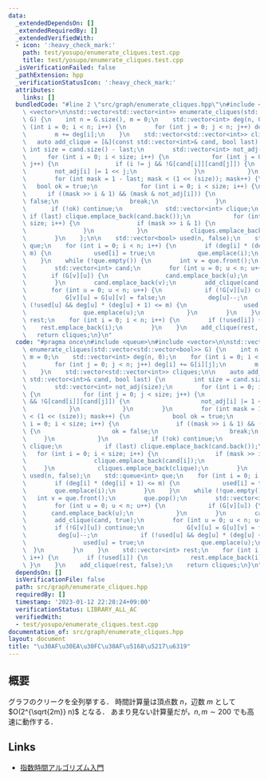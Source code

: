 ```yaml
---
data:
  _extendedDependsOn: []
  _extendedRequiredBy: []
  _extendedVerifiedWith:
  - icon: ':heavy_check_mark:'
    path: test/yosupo/enumerate_cliques.test.cpp
    title: test/yosupo/enumerate_cliques.test.cpp
  _isVerificationFailed: false
  _pathExtension: hpp
  _verificationStatusIcon: ':heavy_check_mark:'
  attributes:
    links: []
  bundledCode: "#line 2 \"src/graph/enumerate_cliques.hpp\"\n#include <queue>\n#include\
    \ <vector>\n\nstd::vector<std::vector<int>> enumerate_cliques(std::vector<std::vector<bool>>\
    \ G) {\n    int n = G.size(), m = 0;\n    std::vector<int> deg(n, 0);\n    for\
    \ (int i = 0; i < n; i++) {\n        for (int j = 0; j < n; j++) deg[i] += G[i][j];\n\
    \        m += deg[i];\n    }\n    std::vector<std::vector<int>> cliques;\n\n \
    \   auto add_clique = [&](const std::vector<int>& cand, bool last) {\n       \
    \ int size = cand.size() - last;\n        std::vector<int> not_adj(size);\n  \
    \      for (int i = 0; i < size; i++) {\n            for (int j = 0; j < size;\
    \ j++) {\n                if (i != j && !G[cand[i]][cand[j]]) {\n            \
    \        not_adj[i] |= 1 << j;\n                }\n            }\n        }\n\
    \        for (int mask = 1 - last; mask < (1 << (size)); mask++) {\n         \
    \   bool ok = true;\n            for (int i = 0; i < size; i++) {\n          \
    \      if ((mask >> i & 1) && (mask & not_adj[i])) {\n                    ok =\
    \ false;\n                    break;\n                }\n            }\n     \
    \       if (!ok) continue;\n            std::vector<int> clique;\n           \
    \ if (last) clique.emplace_back(cand.back());\n            for (int i = 0; i <\
    \ size; i++) {\n                if (mask >> i & 1) {\n                    clique.emplace_back(cand[i]);\n\
    \                }\n            }\n            cliques.emplace_back(clique);\n\
    \        }\n    };\n\n    std::vector<bool> used(n, false);\n    std::queue<int>\
    \ que;\n    for (int i = 0; i < n; i++) {\n        if (deg[i] * (deg[i] + 1) <=\
    \ m) {\n            used[i] = true;\n            que.emplace(i);\n        }\n\
    \    }\n    while (!que.empty()) {\n        int v = que.front();\n        que.pop();\n\
    \        std::vector<int> cand;\n        for (int u = 0; u < n; u++) {\n     \
    \       if (G[v][u]) {\n                cand.emplace_back(u);\n            }\n\
    \        }\n        cand.emplace_back(v);\n        add_clique(cand, true);\n \
    \       for (int u = 0; u < n; u++) {\n            if (!G[v][u]) continue;\n \
    \           G[v][u] = G[u][v] = false;\n            deg[u]--;\n            if\
    \ (!used[u] && deg[u] * (deg[u] + 1) <= m) {\n                used[u] = true;\n\
    \                que.emplace(u);\n            }\n        }\n    }\n    std::vector<int>\
    \ rest;\n    for (int i = 0; i < n; i++) {\n        if (!used[i]) {\n        \
    \    rest.emplace_back(i);\n        }\n    }\n    add_clique(rest, false);\n \
    \   return cliques;\n}\n"
  code: "#pragma once\n#include <queue>\n#include <vector>\n\nstd::vector<std::vector<int>>\
    \ enumerate_cliques(std::vector<std::vector<bool>> G) {\n    int n = G.size(),\
    \ m = 0;\n    std::vector<int> deg(n, 0);\n    for (int i = 0; i < n; i++) {\n\
    \        for (int j = 0; j < n; j++) deg[i] += G[i][j];\n        m += deg[i];\n\
    \    }\n    std::vector<std::vector<int>> cliques;\n\n    auto add_clique = [&](const\
    \ std::vector<int>& cand, bool last) {\n        int size = cand.size() - last;\n\
    \        std::vector<int> not_adj(size);\n        for (int i = 0; i < size; i++)\
    \ {\n            for (int j = 0; j < size; j++) {\n                if (i != j\
    \ && !G[cand[i]][cand[j]]) {\n                    not_adj[i] |= 1 << j;\n    \
    \            }\n            }\n        }\n        for (int mask = 1 - last; mask\
    \ < (1 << (size)); mask++) {\n            bool ok = true;\n            for (int\
    \ i = 0; i < size; i++) {\n                if ((mask >> i & 1) && (mask & not_adj[i]))\
    \ {\n                    ok = false;\n                    break;\n           \
    \     }\n            }\n            if (!ok) continue;\n            std::vector<int>\
    \ clique;\n            if (last) clique.emplace_back(cand.back());\n         \
    \   for (int i = 0; i < size; i++) {\n                if (mask >> i & 1) {\n \
    \                   clique.emplace_back(cand[i]);\n                }\n       \
    \     }\n            cliques.emplace_back(clique);\n        }\n    };\n\n    std::vector<bool>\
    \ used(n, false);\n    std::queue<int> que;\n    for (int i = 0; i < n; i++) {\n\
    \        if (deg[i] * (deg[i] + 1) <= m) {\n            used[i] = true;\n    \
    \        que.emplace(i);\n        }\n    }\n    while (!que.empty()) {\n     \
    \   int v = que.front();\n        que.pop();\n        std::vector<int> cand;\n\
    \        for (int u = 0; u < n; u++) {\n            if (G[v][u]) {\n         \
    \       cand.emplace_back(u);\n            }\n        }\n        cand.emplace_back(v);\n\
    \        add_clique(cand, true);\n        for (int u = 0; u < n; u++) {\n    \
    \        if (!G[v][u]) continue;\n            G[v][u] = G[u][v] = false;\n   \
    \         deg[u]--;\n            if (!used[u] && deg[u] * (deg[u] + 1) <= m) {\n\
    \                used[u] = true;\n                que.emplace(u);\n          \
    \  }\n        }\n    }\n    std::vector<int> rest;\n    for (int i = 0; i < n;\
    \ i++) {\n        if (!used[i]) {\n            rest.emplace_back(i);\n       \
    \ }\n    }\n    add_clique(rest, false);\n    return cliques;\n}\n"
  dependsOn: []
  isVerificationFile: false
  path: src/graph/enumerate_cliques.hpp
  requiredBy: []
  timestamp: '2023-01-12 22:28:24+09:00'
  verificationStatus: LIBRARY_ALL_AC
  verifiedWith:
  - test/yosupo/enumerate_cliques.test.cpp
documentation_of: src/graph/enumerate_cliques.hpp
layout: document
title: "\u30AF\u30EA\u30FC\u30AF\u5168\u5217\u6319"
---
```


## 概要
グラフのクリークを全列挙する．
時間計算量は頂点数 $n$，辺数 $m$ として $O(2^{\sqrt{2m}} n)$ となる．
あまり見ない計算量だが，$n, m \sim 200$ でも高速に動作する．

## Links
- [指数時間アルゴリズム入門](https://www.slideshare.net/wata_orz/ss-12131479)
